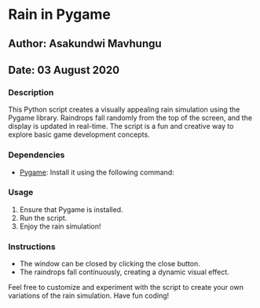 # Rain in Pygame

## Author: Asakundwi Mavhungu
## Date: 03 August 2020

### Description

This Python script creates a visually appealing rain simulation using the Pygame library. Raindrops fall randomly from the top of the screen, and the display is updated in real-time. The script is a fun and creative way to explore basic game development concepts.

### Dependencies

- [Pygame](https://www.pygame.org/): Install it using the following command:


### Usage

1. Ensure that Pygame is installed.
2. Run the script.
3. Enjoy the rain simulation!

### Instructions

- The window can be closed by clicking the close button.
- The raindrops fall continuously, creating a dynamic visual effect.

Feel free to customize and experiment with the script to create your own variations of the rain simulation. Have fun coding!
